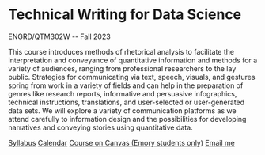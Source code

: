 # Technical Writing for Data Science
ENGRD/QTM302W -- Fall 2023

This course introduces methods of rhetorical analysis to facilitate the interpretation and conveyance of quantitative information and methods for a variety of audiences, ranging from professional researchers to the lay public. Strategies for communicating via text, speech, visuals, and gestures spring from work in a variety of fields and can help in the preparation of genres like research reports, informative and persuasive infographics, technical instructions, translations, and user-selected or user-generated data sets. We will explore a variety of communication platforms as we attend carefully to information design and the possibilities for developing narratives and conveying stories using quantitative data.

<a href="">Syllabus</a>
<a href="">Calendar</a>
<a href="">Course on Canvas (Emory students only)<a/>
<a href ="mailto: b.j.miller@emory.edu">Email me</a>
